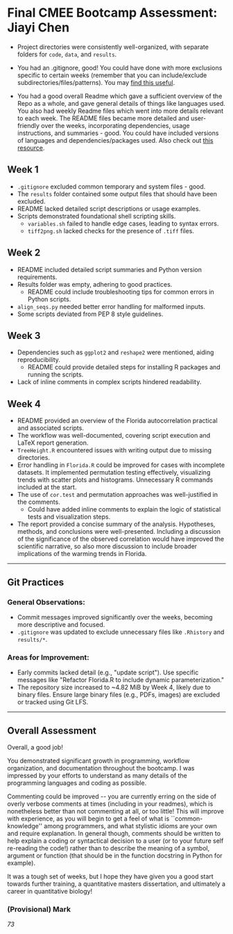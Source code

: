 
# Final CMEE Bootcamp Assessment: Jiayi Chen

- Project directories were consistently well-organized, with separate folders for `code`, `data`, and `results`.

- You had an .gitignore, good! You could have done with more exclusions specific to certain weeks (remember that you can include/exclude subdirectories/files/patterns). You may [find this useful](https://www.gitignore.io).

- You had a good overall Readme which gave a sufficient overview of the Repo as a whole, and gave general details of things like languages used. You also had weekly Readme files which went into more details relevant to each week. The README files became more detailed and user-friendly over the weeks, incorporating dependencies, usage instructions, and summaries - good. You could have included versions of languages and dependencies/packages used. Also check out [this resource](https://github.com/jehna/readme-best-practices).


## Week  1


  - `.gitignore` excluded common temporary and system files - good.
  - The `results` folder contained some output files that should have been excluded.
  - README lacked detailed script descriptions or usage examples.
  - Scripts demonstrated foundational shell scripting skills.
    - `variables.sh` failed to handle edge cases, leading to syntax errors.
    - `tiff2png.sh` lacked checks for the presence of `.tiff` files.

## Week  2


- README included detailed script summaries and Python version requirements.
- Results folder was empty, adhering to good practices.
   - README could include troubleshooting tips for common errors in Python scripts.
- `align_seqs.py` needed better error handling for malformed inputs.
- Some scripts deviated from PEP 8 style guidelines.

## Week  3


- Dependencies such as `ggplot2` and `reshape2` were mentioned, aiding reproducibility.
   - README could provide detailed steps for installing R packages and running the scripts.
- Lack of inline comments in complex scripts hindered readability.

## Week  4


- README provided an overview of the Florida autocorrelation practical and associated scripts.
- The workflow was well-documented, covering script execution and LaTeX report generation.
- `TreeHeight.R` encountered issues with writing output due to missing directories.
- Error handling in `Florida.R` could be improved for cases with incomplete datasets. It implemented permutation testing effectively, visualizing trends with scatter plots and histograms. Unnecessary R commands included at the start. 
- The use of `cor.test` and permutation approaches was well-justified in the comments.
  - Could have added inline comments to explain the logic of statistical tests and visualization steps.
- The report provided a concise summary of the analysis. Hypotheses, methods, and conclusions were well-presented. Including a discussion of the significance of the observed correlation would have improved the scientific narrative, so also more discussion to include broader implications of the warming trends in Florida.

---

## Git Practices

### General Observations:
- Commit messages improved significantly over the weeks, becoming more descriptive and focused.
- `.gitignore` was updated to exclude unnecessary files like `.Rhistory` and `results/*`.

### Areas for Improvement:
- Early commits lacked detail (e.g., "update script"). Use specific messages like "Refactor Florida.R to include dynamic parameterization."
- The repository size increased to ~4.82 MiB by Week 4, likely due to binary files. Ensure large binary files (e.g., PDFs, images) are excluded or tracked using Git LFS.

---

## Overall Assessment

Overall, a good job! 

You demonstrated significant growth in programming, workflow organization, and documentation throughout the bootcamp. I was impressed by your efforts to understand as many details of the programming languages and coding as possible.

Commenting could be improved -- you are currently erring on the side of overly verbose comments at times (including in your readmes), which is nonetheless better than not commenting at all, or too little! This will improve with experience, as you will begin to get a feel of what is ``common-knowledge'' among programmers, and what stylistic idioms are your own and require explanation. In general though, comments should be written to help explain a coding or syntactical decision to a user (or to your future self re-reading the code!) rather than to describe the meaning of a symbol, argument or function (that should be in the function docstring in Python for example).

It was a tough set of weeks, but I hope they have given you a good start towards further training, a quantitative masters dissertation, and ultimately a career in quantitative biology! 

### (Provisional) Mark
*73*